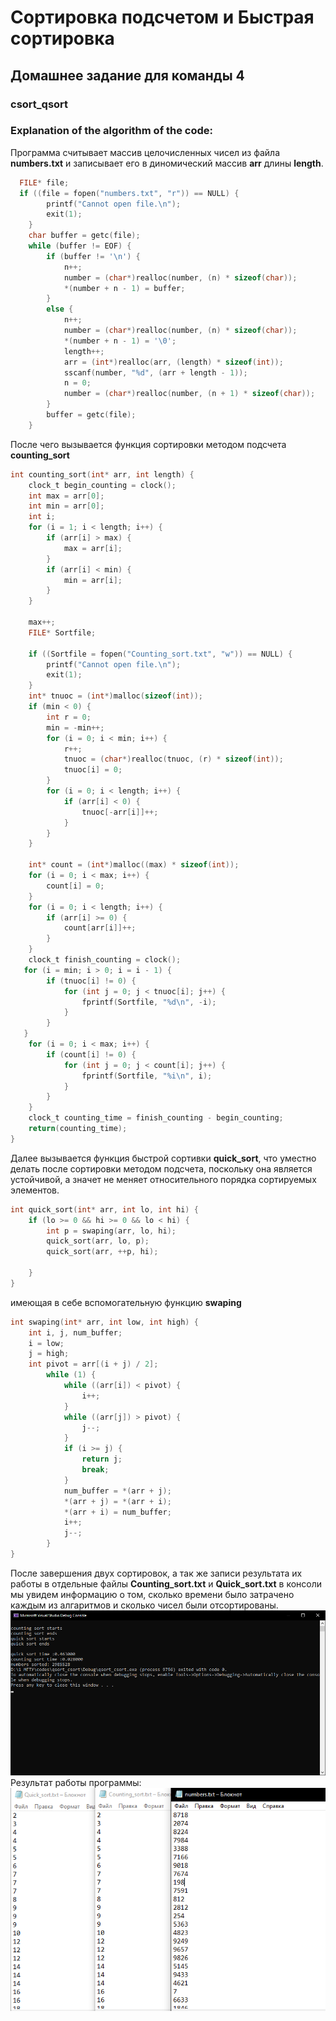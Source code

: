 # Сортировка подсчетом и Быстрая сортировка 

## Домашнее задание для команды 4

### csort_qsort



### Explanation of the algorithm of the code:
Программа считывает массив целочисленных чисел из файла **numbers.txt** и записывает его в диномический массив **arr** длины **length**.
```c   
  FILE* file;
  if ((file = fopen("numbers.txt", "r")) == NULL) {
        printf("Cannot open file.\n");
        exit(1);
    }
    char buffer = getc(file);
    while (buffer != EOF) {
        if (buffer != '\n') {
            n++;
            number = (char*)realloc(number, (n) * sizeof(char));
            *(number + n - 1) = buffer;
        }
        else {
            n++;
            number = (char*)realloc(number, (n) * sizeof(char));
            *(number + n - 1) = '\0';
            length++;
            arr = (int*)realloc(arr, (length) * sizeof(int));
            sscanf(number, "%d", (arr + length - 1));
            n = 0;
            number = (char*)realloc(number, (n + 1) * sizeof(char));
        }
        buffer = getc(file);
    }

```
После чего вызывается функция сортировки методом подсчета **counting_sort**
```c
int counting_sort(int* arr, int length) {
    clock_t begin_counting = clock();
    int max = arr[0];
    int min = arr[0];
    int i;
    for (i = 1; i < length; i++) {
        if (arr[i] > max) {
            max = arr[i];
        }
        if (arr[i] < min) {
            min = arr[i];
        }
    }

    max++;
    FILE* Sortfile;

    if ((Sortfile = fopen("Counting_sort.txt", "w")) == NULL) {
        printf("Cannot open file.\n");
        exit(1);
    }
    int* tnuoc = (int*)malloc(sizeof(int));
    if (min < 0) {
        int r = 0;
        min = -min++;
        for (i = 0; i < min; i++) {
            r++;
            tnuoc = (char*)realloc(tnuoc, (r) * sizeof(int));
            tnuoc[i] = 0;
        }
        for (i = 0; i < length; i++) {
            if (arr[i] < 0) {
                tnuoc[-arr[i]]++;
            }
        }
    }

    int* count = (int*)malloc((max) * sizeof(int));
    for (i = 0; i < max; i++) {
        count[i] = 0;
    }
    for (i = 0; i < length; i++) {
        if (arr[i] >= 0) {
            count[arr[i]]++;
        }
    }
    clock_t finish_counting = clock();
   for (i = min; i > 0; i = i - 1) {
        if (tnuoc[i] != 0) {
            for (int j = 0; j < tnuoc[i]; j++) {
                fprintf(Sortfile, "%d\n", -i);
            }
        }
   } 
    for (i = 0; i < max; i++) {
        if (count[i] != 0) {
            for (int j = 0; j < count[i]; j++) {
                fprintf(Sortfile, "%i\n", i);
            }
        }
    }
    clock_t counting_time = finish_counting - begin_counting;
    return(counting_time);
}
```
Далее вызывается функция быстрой сортивки **quick_sort**, что уместно делать после сортировки методом подсчета, поскольку она является устойчивой, а значет не меняет относительного порядка сортируемых элементов.
```c
int quick_sort(int* arr, int lo, int hi) {
    if (lo >= 0 && hi >= 0 && lo < hi) {
        int p = swaping(arr, lo, hi);
        quick_sort(arr, lo, p);
        quick_sort(arr, ++p, hi);

    }
}
```
имеющая в себе вспомогательную функцию **swaping**
```c   
int swaping(int* arr, int low, int high) {
    int i, j, num_buffer;
    i = low;
    j = high;
    int pivot = arr[(i + j) / 2];
        while (1) {
            while ((arr[i]) < pivot) {
                i++;
            }
            while ((arr[j]) > pivot) {
                j--;
            }
            if (i >= j) {
                return j;
                break;
            }
            num_buffer = *(arr + j);
            *(arr + j) = *(arr + i);
            *(arr + i) = num_buffer;
            i++;
            j--;
        }
}
``` 
После завершения двух сортировок, а так же записи результата их работы в отдельные файлы **Counting_sort.txt** и **Quick_sort.txt** в консоли мы увидем информацию о том, сколько времени было затрачено каждым из алгаритмов и сколько чисел были отсортированы.
![Screenshot](work.PNG)
Результат работы программы:
![Screenshot](result.PNG)
